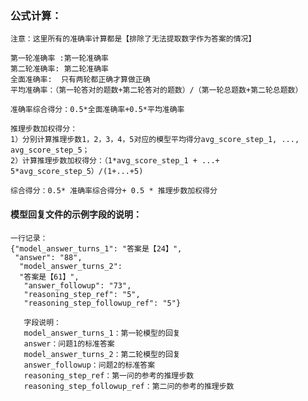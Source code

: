 
### 公式计算：

    注意：这里所有的准确率计算都是【排除了无法提取数字作为答案的情况】
    
    第一轮准确率 :第一轮准确率
    第二轮准确率: 第二轮准确率
    全面准确率:  只有两轮都正确才算做正确
    平均准确率：（第一轮答对的题数+第二轮答对的题数）/（第一轮总题数+第二轮总题数）
    
    准确率综合得分：0.5*全面准确率+0.5*平均准确率
    
    推理步数加权得分：
    1）分别计算推理步数1，2，3，4，5对应的模型平均得分avg_score_step_1, ..., avg_score_step_5；
    2）计算推理步数加权得分：（1*avg_score_step_1 + ...+ 5*avg_score_step_5）/(1+...+5)
    
    综合得分：0.5* 准确率综合得分+ 0.5 * 推理步数加权得分


#### 模型回复文件的示例字段的说明：
    一行记录：
    {"model_answer_turns_1": "答案是【24】",
     "answer": "88",
      "model_answer_turns_2": 
      "答案是【61】",
       "answer_followup": "73", 
       "reasoning_step_ref": "5", 
       "reasoning_step_followup_ref": "5"}
       
       字段说明：
       model_answer_turns_1：第一轮模型的回复
       answer：问题1的标准答案
       model_answer_turns_2：第二轮模型的回复
       answer_followup：问题2的标准答案
       reasoning_step_ref：第一问的参考的推理步数
       reasoning_step_followup_ref：第二问的参考的推理步数
       
       
